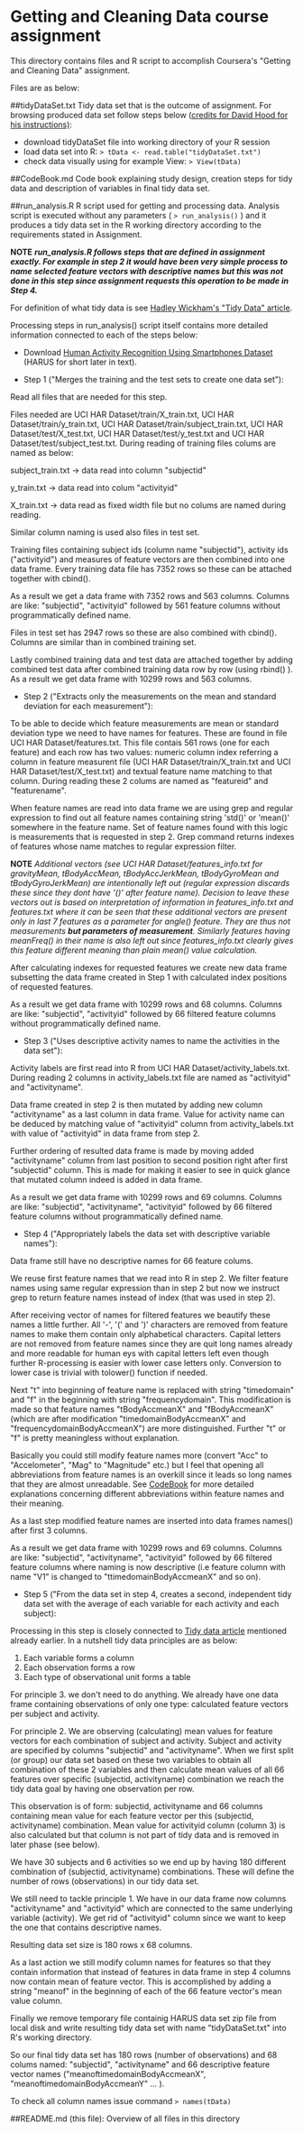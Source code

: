 # Getting and Cleaning Data course assignment

This directory contains files and R script to accomplish Coursera's "Getting and Cleaning Data" assignment. 

Files are as below:

##tidyDataSet.txt 
Tidy data set that is the outcome of assignment. For browsing produced data set follow steps below ([credits for David Hood for his instructions)](https://thoughtfulbloke.wordpress.com/2015/09/09/):
* download tidyDataSet file into working directory of your R session
* load data set into R: 
`> tData <- read.table("tidyDataSet.txt")`
* check data visually using for example View: `> View(tData)`

##CodeBook.md
Code book explaining study design, creation steps for tidy data and description of variables in final tidy data set.

##run_analysis.R 
R script used for getting and processing data. 
Analysis script is executed without any parameters ( `> run_analysis()` ) and it produces a tidy data set in the R working directory according to the requirements stated in Assignment. 

**NOTE** __*run_analysis.R follows steps that are defined in assignment exactly. For example in step 2 it would have been very simple process to name selected feature vectors with descriptive names but this was not done in this step since assignment requests this operation to be made in Step 4.*__

For definition of what tidy data is see [Hadley Wickham's "Tidy Data" article](http://vita.had.co.nz/papers/tidy-data.pdf).  

Processing steps in run_analysis() script itself contains more detailed information connected to each of the steps below:

* Download [Human Activity Recognition Using Smartphones Dataset](https://d396qusza40orc.cloudfront.net/getdata%2Fprojectfiles%2FUCI%20HAR%20Dataset.zip) (HARUS for short later in text).

* Step 1 ("Merges the training and the test sets to create one data set"): 

Read all files that are needed for this step.  

Files needed are UCI HAR Dataset/train/X_train.txt,  UCI HAR Dataset/train/y_train.txt,  UCI HAR Dataset/train/subject_train.txt,  UCI HAR Dataset/test/X_test.txt,  UCI HAR Dataset/test/y_test.txt and UCI HAR Dataset/test/subject_test.txt. During reading of training files colums are named as below:

subject_train.txt -> data read into column "subjectid"

y_train.txt -> data read into colum "activityid"

X_train.txt -> data read as fixed width file but no colums are named during reading.

Similar column naming is used also files in test set.

Training files containing subject ids (column name "subjectid"), activity ids ("activityid") and measures of feature vectors are then combined into one data frame. Every training data file has 7352 rows so these can be attached together with cbind(). 

As a result we get a data frame with 7352 rows and 563 columns. Columns are like: "subjectid", "activityid" followed by 561 feature columns without programmatically defined name.

Files in test set has 2947 rows so these are also combined with cbind(). Columns are similar than in combined training set.

Lastly combined training data and test data are attached together by adding combined test data after combined training data row by row (using rbind() ). As a result we get data frame with 10299 rows and  563 columns.

* Step 2 ("Extracts only the measurements on the mean and standard deviation for each measurement"): 

To be able to decide which feature measurements are mean or standard deviation type we need to have names for features. These are found in file UCI HAR Dataset/features.txt. This file contais 561 rows (one for each feature) and each row has two values: numeric column index referring a column in feature measurent file (UCI HAR Dataset/train/X_train.txt and UCI HAR Dataset/test/X_test.txt) and textual feature name matching to that column. During reading these 2 colums are named as "featureid" and "featurename".

When feature names are read into data frame we are using grep and regular expression to find out all feature names containing string 'std()' or 'mean()' somewhere in the feature name. Set of feature names found with this logic is measurements that is requested in step 2. Grep command returns indexes of features whose name matches to regular expression filter. 

**NOTE** *Additional vectors (see UCI HAR Dataset/features_info.txt for gravityMean, tBodyAccMean, tBodyAccJerkMean, tBodyGyroMean and tBodyGyroJerkMean) are intentionally left out (regular expression discards these since they dont have '()' after feature name). Decision to leave these vectors out is based on interpretation of information in features_info.txt and features.txt where it can be seen that these additional vectors are present only in last 7 features as a parameter for angle() feature. They are thus not measurements __but parameters of measurement__. Similarly features having meanFreq() in their name is also left out since features_info.txt clearly gives this feature different meaning than plain mean() value calculation.*

After calculating indexes for requested features we create new data frame subsetting the data frame created in Step 1 with calculated index positions of requested features.

As a result we get data frame with 10299 rows and 68 columns. Columns are like: "subjectid", "activityid" followed by 66 filtered feature columns without programmatically defined name.

* Step 3 ("Uses descriptive activity names to name the activities in the data set"):

Activity labels are first read into R from UCI HAR Dataset/activity_labels.txt. During reading 2 columns in activity_labels.txt file are named as "activityid" and "activityname".  

Data frame created in step 2 is then mutated by adding new column "activityname" as a last column in data frame. Value for activity name can be deduced by matching value of "activityid" column from activity_labels.txt with value of "activityid" in data frame from step 2.

Further ordering of resulted data frame is made by moving added "activityname" column from last position to second position right after first "subjectid" column. This is made for making it easier to see in quick glance that mutated column indeed is added in data frame. 

As a result we get data frame with 10299 rows and 69 columns. Columns are like: "subjectid", "activityname", "activityid" followed by 66 filtered feature columns without programmatically defined name.

* Step 4 ("Appropriately labels the data set with descriptive variable names"):

Data frame still have no descriptive names for 66 feature colums. 

We reuse first feature names that we read into R in step 2. We filter feature names using same regular expression than in step 2 but now we instruct grep to return feature names instead of index (that was used in step 2).

After receiving vector of names for filtered features we beautify these names a little further. All '-', '(' and ')' characters are removed from feature names to make them contain only alphabetical characters. Capital letters are not removed from feature names since they are quit long names already and more readable for human eys with capital letters left even though further R-processing is easier with lower case letters only. Conversion to lower case is trivial with tolower() function if needed.

Next "t" into beginning of feature name is replaced with string "timedomain" and "f" in the beginning with string "frequencydomain". This modification is made so that feature names "tBodyAccmeanX" and "fBodyAccmeanX" (which are after modification "timedomainBodyAccmeanX" and "frequencydomainBodyAccmeanX") are more distinguished. Further "t" or "f" is pretty meaningless without explanation. 

Basically you could still modify feature names more (convert "Acc" to "Accelometer", "Mag" to "Magnitude" etc.) but I feel that opening all abbreviations from feature names is an overkill since it leads so long names that they are almost unreadable. See [CodeBook](https://github.com/ksihja/datasciencecoursera/blob/master/GettingAndCleaningData/CodeBook.md) for more detailed explanations concerning different abbreviations within feature names and their meaning.

As a last step modified feature names are inserted into data frames names()  after first 3 columns.

As a result we get data frame with 10299 rows and 69 columns. Columns are like: "subjectid", "activityname", "activityid" followed by 66 filtered feature columns where naming is now descriptive (i.e feature column with name "V1" is changed to "ttimedomainBodyAccmeanX" and so on).

* Step 5 ("From the data set in step 4, creates a second, independent tidy data set with the average of each variable for each activity and each subject):

Processing in this step is closely connected to [Tidy data article](http://vita.had.co.nz/papers/tidy-data.pdf) mentioned already earlier. In a nutshell tidy data principles are as below:

1. Each variable forms a column
2. Each observation forms a row
3. Each type of observational unit forms a table

For principle 3. we don't need to do anything. We already have one data frame containing observations of only one type: calculated feature vectors per subject and activity.

For principle 2. We are observing (calculating) mean values for feature vectors for each combination of subject and activity. Subject and activity are specified by columns "subjectid" and "activityname". When we first split (or group) our data set based on these two variables to obtain all combination of these 2 variables and then calculate mean values of all 66 features over specific (subjectid, activityname)  combination we reach the tidy data goal by having one observation per row. 

This observation is of form: subjectid, activityname and 66 columns containing mean value for each feature vector per this (subjectid, activityname) combination. Mean value for activityid column (column 3) is also calculated but that column is not part of tidy data and is removed in later phase (see below).

We have 30 subjects and 6 activities so we end up by having 180 different combination of (subjectid, activityname) combinations. These will define the number of rows (observations) in our tidy data set.

We still need to tackle principle 1. We have in our data frame now columns "activityname" and "activityid" which are connected to the same underlying variable (activity). We get rid of "activityid" column since we want to keep the one that contains descriptive names.

Resulting data set size is 180 rows x 68 columns.

As a last action we still modify column names for features so that they contain information that instead of features in data frame in step 4 columns now contain mean of feature vector. This is accomplished by adding a string "meanof" in the beginning of each of the 66 feature vector's mean value column.

Finally we remove temporary file containig HARUS data set zip file from local disk and write resulting tidy data set with name "tidyDataSet.txt" into R's working directory.

So our final tidy data set has 180 rows (number of observations) and 68 colums named: "subjectid", "activityname" and 66 descriptive feature vector names ("meanoftimedomainBodyAccmeanX", "meanoftimedomainBodyAccmeanY" ... ). 

To check all column names issue command `> names(tData)`

##README.md
(this file): Overview of all files in this directory
